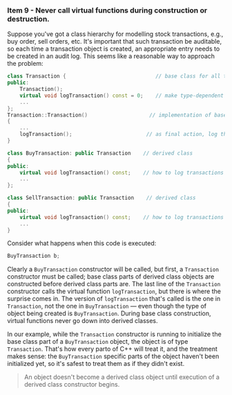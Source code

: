 ### Item 9 - Never call virtual functions during construction or destruction.
Suppose you've got a class hierarchy for modelling stock transactions, e.g., buy order, sell orders, etc. It's important that such transaction be auditable, so each time a transaction object is created, an appropriate entry needs to be created in an audit log. This seems like a reasonable way to approach the problem:
```C++
class Transaction {                             // base class for all transactions.
public:
    Transaction();
    virtual void logTransaction() const = 0;    // make type-dependent log entry
    ...
};
Transaction::Transaction()                    // implementation of base class ctor
{
    ...
    logTransaction();                        // as final action, log this transaction
}

class BuyTransaction: public Transaction    // derived class
{
public:
    virtual void logTransaction() const;    // how to log transactions of this type
    ...
};

class SellTransaction: public Transaction    // derived class
{
public:
    virtual void logTransaction() const;    // how to log transactions of this type
    ...
}
```
Consider what happens when this code is executed:
```C++
BuyTransaction b;
```
Clearly a `BuyTransaction` constructor will be called, but first, a `Transaction` constructor must be called; base class parts of derived class objects are constructed before derived class parts are. The last line of the `Transaction` constructor calls the virtual function `logTransaction`, but there is where the surprise comes in. The version of `logTransaction` that's called is the one in `Transaction`, not the one in `BuyTransaction` — even though the type of object being created is `BuyTransaction`. During base class construction, virtual functions never go down into derived classes.

In our example, while the `Transaction` constructor is running to initialize the base class part of a `BuyTransaction` object, the object is of type `Transaction`. That's how every parto of C++ will treat it, and the treatment makes sense: the `BuyTransaction` specific parts of the object haven't been initialized yet, so it's safest to treat them as if they didn't exist.
> An object doesn't become a derived class object until execution of a derived class constructor begins.






